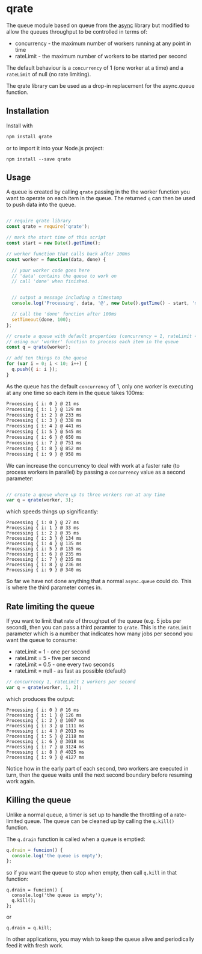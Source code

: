 # qrate

The queue module based on queue from the [async](https://caolan.github.io/async/) library but modified to allow the queues throughput to be controlled in terms of:

- concurrency - the maximum number of workers running at any point in time
- rateLimit - the maximum number of workers to be started per second

The default behaviour is a `concurrency` of 1 (one worker at a time) and a `rateLimit` of null (no rate limiting).

The qrate library can be used as a drop-in replacement for the async.queue function.

## Installation

Install with

```sh
npm install qrate
```

or to import it into your Node.js project:

```
npm install --save qrate
```

## Usage

A queue is created by calling `qrate` passing in the the worker function you want to operate on each item in the queue. The returned `q` can then be used to push data into the queue.

```js

// require qrate library
const qrate = require('qrate');

// mark the start time of this script
const start = new Date().getTime();

// worker function that calls back after 100ms
const worker = function(data, done) {

  // your worker code goes here
  // 'data' contains the queue to work on
  // call 'done' when finished.


  // output a message including a timestamp
  console.log('Processing', data, '@', new Date().getTime() - start, 'ms');

  // call the 'done' function after 100ms
  setTimeout(done, 100);
};

// create a queue with default properties (concurrency = 1, rateLimit = null)
// using our 'worker' function to process each item in the queue
const q = qrate(worker);

// add ten things to the queue
for (var i = 0; i < 10; i++) {
  q.push({ i: i });
}
```

As the queue has the default `concurrency` of 1, only one worker is executing at any one time so each item in the queue takes 100ms:

```sh
Processing { i: 0 } @ 21 ms
Processing { i: 1 } @ 129 ms
Processing { i: 2 } @ 233 ms
Processing { i: 3 } @ 338 ms
Processing { i: 4 } @ 441 ms
Processing { i: 5 } @ 545 ms
Processing { i: 6 } @ 650 ms
Processing { i: 7 } @ 751 ms
Processing { i: 8 } @ 852 ms
Processing { i: 9 } @ 958 ms
```

We can increase the concurrency to deal with work at a faster rate (to process workers in parallel) by passing a `concurrency` value as a second parameter:

```js

// create a queue where up to three workers run at any time
var q = qrate(worker, 3);
```

which speeds things up significantly:

```
Processing { i: 0 } @ 27 ms
Processing { i: 1 } @ 33 ms
Processing { i: 2 } @ 35 ms
Processing { i: 3 } @ 134 ms
Processing { i: 4 } @ 135 ms
Processing { i: 5 } @ 135 ms
Processing { i: 6 } @ 235 ms
Processing { i: 7 } @ 235 ms
Processing { i: 8 } @ 236 ms
Processing { i: 9 } @ 340 ms
```

So far we have not done anything that a normal `async.queue` could do. This is where the third parameter comes in.

## Rate limiting the queue

If you want to limit that rate of throughput of the queue (e.g. 5 jobs per second), then you can pass a third paramter to `qrate`. This is the `rateLimit` parameter which is a number that indicates how many jobs per second you want the queue to consume:

- rateLimit = 1 - one per second
- rateLimit = 5 - five per second
- rateLimit = 0.5 - one every two seconds
- rateLimit = null - as fast as possible (default)

```js
// concurrency 1, rateLimit 2 workers per second
var q = qrate(worker, 1, 2);
```

which produces the output:

```
Processing { i: 0 } @ 16 ms
Processing { i: 1 } @ 126 ms
Processing { i: 2 } @ 1007 ms
Processing { i: 3 } @ 1111 ms
Processing { i: 4 } @ 2013 ms
Processing { i: 5 } @ 2118 ms
Processing { i: 6 } @ 3018 ms
Processing { i: 7 } @ 3124 ms
Processing { i: 8 } @ 4025 ms
Processing { i: 9 } @ 4127 ms
```

Notice how in the early part of each second, two workers are executed in turn, then the queue waits until the next second boundary before resuming work again.

## Killing the queue

Unlike a normal queue, a timer is set up to handle the throttling of a rate-limited queue. The queue
can be cleaned up by calling the `q.kill()` function.

The `q.drain` function is called when a queue is emptied:

```js
q.drain = funcion() {
  console.log('the queue is empty');
};
```

so if you want the queue to stop when empty, then call `q.kill` in that function:

```
q.drain = funcion() {
  console.log('the queue is empty');
  q.kill();
};
```

or 

```
q.drain = q.kill;
```

In other applications, you may wish to keep the queue alive and periodically feed it with fresh work.







